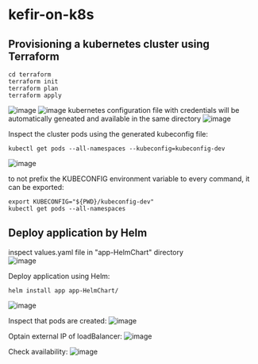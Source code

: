# kefir-on-k8s
## Provisioning a kubernetes cluster using Terraform
~~~
cd terraform
terraform init
terraform plan
terraform apply
~~~
![image](https://user-images.githubusercontent.com/53195216/110395583-72ca6200-807f-11eb-82bd-adfed2c47ae5.png)
![image](https://user-images.githubusercontent.com/53195216/110395707-ae652c00-807f-11eb-9714-2608df1ba1ff.png)
kubernetes configuration file with credentials will be automatically geneated and available in the same directory
![image](https://user-images.githubusercontent.com/53195216/110396655-72cb6180-8081-11eb-92e2-6ef87d69ae65.png)

Inspect the cluster pods using the generated kubeconfig file:
~~~
kubectl get pods --all-namespaces --kubeconfig=kubeconfig-dev
~~~
![image](https://user-images.githubusercontent.com/53195216/110397311-af4b8d00-8082-11eb-9610-29e4bb834c1e.png)


  
to not prefix the KUBECONFIG environment variable to every command, it can be exported:
~~~
export KUBECONFIG="${PWD}/kubeconfig-dev"
kubectl get pods --all-namespaces
~~~
## Deploy application by Helm  
inspect values.yaml file in "app-HelmChart" directory  
![image](https://user-images.githubusercontent.com/53195216/110397510-09e4e900-8083-11eb-94aa-b49c8725b52a.png) 




Deploy application using Helm:
~~~
helm install app app-HelmChart/
~~~
![image](https://user-images.githubusercontent.com/53195216/110397649-503a4800-8083-11eb-81a4-c5b3bd925cb7.png) 


Inspect that pods are created:
![image](https://user-images.githubusercontent.com/53195216/110397843-ab6c3a80-8083-11eb-94b3-edae55a1b0c6.png) 


Optain external IP of loadBalancer:
![image](https://user-images.githubusercontent.com/53195216/110397998-f8501100-8083-11eb-9020-cd4bea04ae0b.png) 


Check availability:
![image](https://user-images.githubusercontent.com/53195216/110398061-1b7ac080-8084-11eb-9017-3ca52d5b1d39.png)


